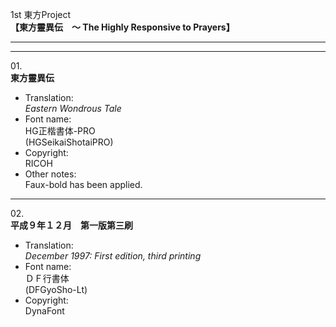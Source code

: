 1st 東方Project  
**【東方靈異伝　～ The Highly Responsive to Prayers】**

---  
---

01\.  
**東方靈異伝**
  - Translation:  
*Eastern Wondrous Tale*
  - Font name:  
HG正楷書体-PRO  
(HGSeikaiShotaiPRO)
  - Copyright:  
RICOH
  - Other notes:  
Faux-bold has been applied.

---

02\.  
**平成９年１２月　第一版第三刷**
  - Translation:  
*December 1997: First edition, third printing*
  - Font name:  
ＤＦ行書体  
(DFGyoSho-Lt)
  - Copyright:  
DynaFont
